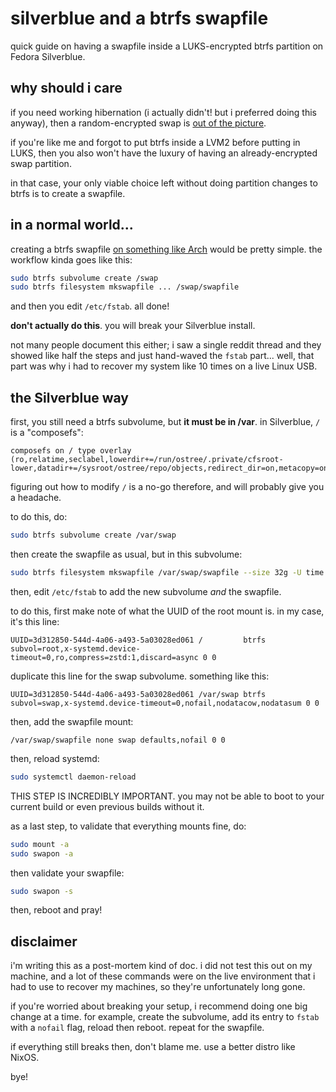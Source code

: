 # silverblue and a btrfs swapfile

quick guide on having a swapfile inside a LUKS-encrypted btrfs partition on Fedora Silverblue.

## why should i care

if you need working hibernation (i actually didn't! but i preferred doing this anyway), then a random-encrypted swap is [out of the picture](https://wiki.archlinux.org/title/Dm-crypt/Swap_encryption#Without_suspend-to-disk_support).

if you're like me and forgot to put btrfs inside a LVM2 before putting in LUKS, then you also won't have the luxury of having an already-encrypted swap partition.

in that case, your only viable choice left without doing partition changes to btrfs is to create a swapfile.

## in a normal world...

creating a btrfs swapfile [on something like Arch](https://wiki.archlinux.org/title/Btrfs#Swap_file) would be pretty simple. the workflow kinda goes like this:

```sh
sudo btrfs subvolume create /swap
sudo btrfs filesystem mkswapfile ... /swap/swapfile
```

and then you edit `/etc/fstab`. all done!

**don't actually do this**. you will break your Silverblue install.

not many people document this either; i saw a single reddit thread and they showed like half the steps and just hand-waved the `fstab` part... well, that part was why i had to recover my system like 10 times on a live Linux USB.

## the Silverblue way

first, you still need a btrfs subvolume, but **it must be in /var**. in Silverblue, `/` is a "composefs":

```
composefs on / type overlay (ro,relatime,seclabel,lowerdir+=/run/ostree/.private/cfsroot-lower,datadir+=/sysroot/ostree/repo/objects,redirect_dir=on,metacopy=on)
```

figuring out how to modify `/` is a no-go therefore, and will probably give you a headache.

to do this, do:

```sh
sudo btrfs subvolume create /var/swap
```

then create the swapfile as usual, but in this subvolume:

```sh
sudo btrfs filesystem mkswapfile /var/swap/swapfile --size 32g -U time
```

then, edit `/etc/fstab` to add the new subvolume *and* the swapfile.

to do this, first make note of what the UUID of the root mount is. in my case, it's this line:

```
UUID=3d312850-544d-4a06-a493-5a03028ed061 /         btrfs subvol=root,x-systemd.device-timeout=0,ro,compress=zstd:1,discard=async 0 0
```

duplicate this line for the swap subvolume. something like this:

```
UUID=3d312850-544d-4a06-a493-5a03028ed061 /var/swap btrfs subvol=swap,x-systemd.device-timeout=0,nofail,nodatacow,nodatasum 0 0
```

then, add the swapfile mount:

```
/var/swap/swapfile none swap defaults,nofail 0 0
```

then, reload systemd:

```sh
sudo systemctl daemon-reload
```

THIS STEP IS INCREDIBLY IMPORTANT. you may not be able to boot to your current build or even previous builds without it.

as a last step, to validate that everything mounts fine, do:

```sh
sudo mount -a
sudo swapon -a
```

then validate your swapfile:

```sh
sudo swapon -s
```

then, reboot and pray!

## disclaimer

i'm writing this as a post-mortem kind of doc. i did not test this out on my machine, and a lot of these commands were on the live environment that i had to use to recover my machines, so they're unfortunately long gone.

if you're worried about breaking your setup, i recommend doing one big change at a time. for example, create the subvolume, add its entry to `fstab` with a `nofail` flag, reload then reboot. repeat for the swapfile.

if everything still breaks then, don't blame me. use a better distro like NixOS.

bye!